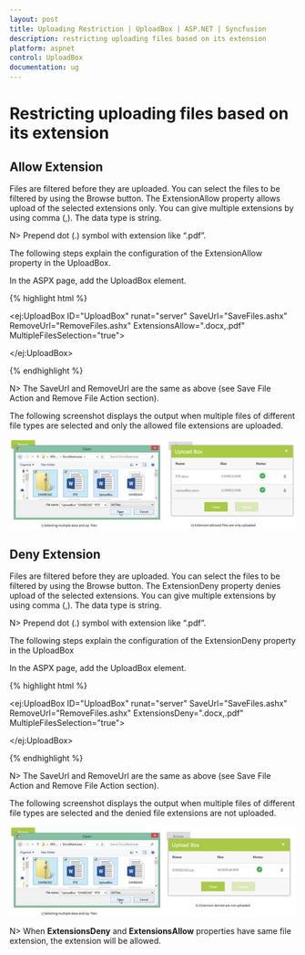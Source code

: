 ```yaml
---
layout: post
title: Uploading Restriction | UploadBox | ASP.NET | Syncfusion
description: restricting uploading files based on its extension
platform: aspnet
control: UploadBox
documentation: ug
---
```


# Restricting uploading files based on its extension

## Allow Extension

Files are filtered before they are uploaded. You can select the files to be filtered by using the Browse button. 
The ExtensionAllow property allows upload of the selected extensions only. You can give multiple extensions by using comma (,).  The data type is string.

N> Prepend dot (.) symbol with extension like “.pdf”.

The following steps explain the configuration of the ExtensionAllow property in the UploadBox. 

In the ASPX page, add the UploadBox element.

{% highlight html %}

<ej:UploadBox ID="UploadBox" runat="server" SaveUrl="SaveFiles.ashx" RemoveUrl="RemoveFiles.ashx" ExtensionsAllow=".docx,.pdf" MultipleFilesSelection="true"> 

</ej:UploadBox>

{% endhighlight %}

N> The SaveUrl and RemoveUrl are the same as above (see Save File Action and Remove File Action section).

The following screenshot displays the output when multiple files of different file types are selected and only the allowed file extensions are uploaded.

![Allow Extension](Restricting-uploading-files-based-on-its-extension_images/Restricting-uploading-files-based-on-its-extension_img1.png)



## Deny Extension

Files are filtered before they are uploaded. You can select the files to be filtered by using the Browse button. The ExtensionDeny property denies upload of the selected extensions. You can give multiple extensions by using comma (,).  The data type is string.

N> Prepend dot (.) symbol with extension like “.pdf”.


The following steps explain the configuration of the ExtensionDeny property in the UploadBox

In the ASPX page, add the UploadBox element.

{% highlight html %}

<ej:UploadBox ID="UploadBox" runat="server" SaveUrl="SaveFiles.ashx" RemoveUrl="RemoveFiles.ashx" ExtensionsDeny=".docx,.pdf" MultipleFilesSelection="true">

</ej:UploadBox>


{% endhighlight %}


N> The SaveUrl and RemoveUrl are the same as above (see Save File Action and Remove File Action section).

The following screenshot displays the output when multiple files of different file types are selected and the denied file extensions are not uploaded.

![Deny Extension](Restricting-uploading-files-based-on-its-extension_images/Restricting-uploading-files-based-on-its-extension_img2.png)

N> When **ExtensionsDeny** and **ExtensionsAllow** properties have same file extension, the extension will be allowed.